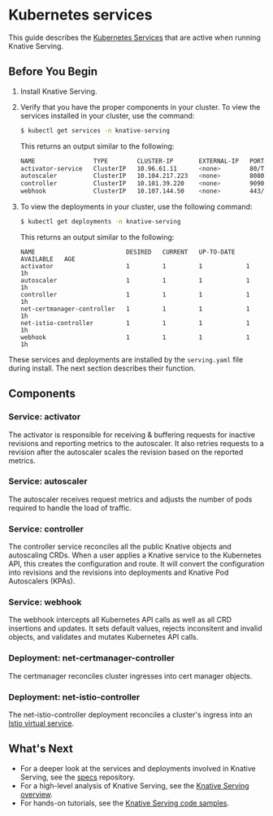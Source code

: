 # Kubernetes services

This guide describes the
[Kubernetes Services](https://kubernetes.io/docs/concepts/services-networking/service/)
that are active when running Knative Serving.

## Before You Begin

1. Install Knative Serving.
2. Verify that you have the proper components in your cluster. To view the
   services installed in your cluster, use the command:

     ```bash
     $ kubectl get services -n knative-serving
     ```

     This returns an output similar to the following:

     ```sh
     NAME                TYPE        CLUSTER-IP       EXTERNAL-IP   PORT(S)                  AGE
     activator-service   ClusterIP   10.96.61.11      <none>        80/TCP,81/TCP,9090/TCP   1h
     autoscaler          ClusterIP   10.104.217.223   <none>        8080/TCP,9090/TCP        1h
     controller          ClusterIP   10.101.39.220    <none>        9090/TCP                 1h
     webhook             ClusterIP   10.107.144.50    <none>        443/TCP                  1h
     ```

3. To view the deployments in your cluster, use the following command:

     ```bash
     $ kubectl get deployments -n knative-serving
     ```

      This returns an output similar to the following:

     ```{ .bash .no-copy }
     NAME                         DESIRED   CURRENT   UP-TO-DATE   AVAILABLE   AGE
     activator                    1         1         1            1           1h
     autoscaler                   1         1         1            1           1h
     controller                   1         1         1            1           1h
     net-certmanager-controller   1         1         1            1           1h
     net-istio-controller         1         1         1            1           1h
     webhook                      1         1         1            1           1h
     ```

These services and deployments are installed by the `serving.yaml` file during
install. The next section describes their function.

## Components

### Service: activator

The activator is responsible for receiving & buffering requests for inactive
revisions and reporting metrics to the autoscaler. It also retries requests to a
revision after the autoscaler scales the revision based on the reported metrics.

### Service: autoscaler

The autoscaler receives request metrics and adjusts the number of pods required
to handle the load of traffic.

### Service: controller

The controller service reconciles all the public Knative objects and autoscaling
CRDs. When a user applies a Knative service to the Kubernetes API, this creates
the configuration and route. It will convert the configuration into revisions
and the revisions into deployments and Knative Pod Autoscalers (KPAs).

### Service: webhook

The webhook intercepts all Kubernetes API calls as well as all CRD insertions
and updates. It sets default values, rejects inconsitent and invalid objects,
and validates and mutates Kubernetes API calls.

### Deployment: net-certmanager-controller

The certmanager reconciles cluster ingresses into cert manager objects.

### Deployment: net-istio-controller

The net-istio-controller deployment reconciles a cluster's ingress into an
[Istio virtual service](https://istio.io/docs/reference/config/networking/v1alpha3/virtual-service/).

## What's Next

- For a deeper look at the services and deployments involved in Knative Serving,
  see the [specs](https://github.com/knative/specs/blob/main/specs/serving/overview.md) repository.
- For a high-level analysis of Knative Serving, see the [Knative Serving overview](README.md).
- For hands-on tutorials, see the [Knative Serving code samples](../samples/serving.md).
